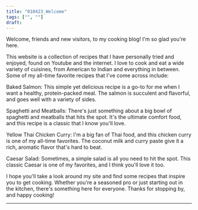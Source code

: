 ```yaml
---
title: "010423_Welcome"
tags: ["", ""]
draft: 
---
```


Welcome, friends and new visitors, to my cooking blog! I'm so glad you're here.

This website is a collection of recipes that I have personally tried and enjoyed, found on Youtube and the internet. I love to cook and eat a wide variety of cuisines, from American to Indian and everything in between. Some of my all-time favorite recipes that I've come across include:

Baked Salmon: This simple yet delicious recipe is a go-to for me when I want a healthy, protein-packed meal. The salmon is succulent and flavorful, and goes well with a variety of sides.

Spaghetti and Meatballs: There's just something about a big bowl of spaghetti and meatballs that hits the spot. It's the ultimate comfort food, and this recipe is a classic that I know you'll love.

Yellow Thai Chicken Curry: I'm a big fan of Thai food, and this chicken curry is one of my all-time favorites. The coconut milk and curry paste give it a rich, aromatic flavor that's hard to beat.

Caesar Salad: Sometimes, a simple salad is all you need to hit the spot. This classic Caesar is one of my favorites, and I think you'll love it too.

I hope you'll take a look around my site and find some recipes that inspire you to get cooking. Whether you're a seasoned pro or just starting out in the kitchen, there's something here for everyone. Thanks for stopping by, and happy cooking!

---
